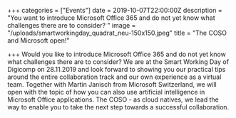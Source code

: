 +++
categories = ["Events"]
date = 2019-10-07T22:00:00Z
description = "You want to introduce Microsoft Office 365 and do not yet know what challenges there are to consider? "
image = "/uploads/smartworkingday_quadrat_neu-150x150.jpeg"
title = "The COSO and Microsoft open!"

+++
Would you like to introduce Microsoft Office 365 and do not yet know what challenges there are to consider? We are at the Smart Working Day of Digicomp on 28.11.2019 and look forward to showing you our practical tips around the entire collaboration track and our own experience as a virtual team. Together with Martin Janisch from Microsoft Switzerland, we will open with the topic of how you can also use artificial intelligence in Microsoft Office applications. The COSO - as cloud natives, we lead the way to enable you to take the next step towards a successful collaboration.